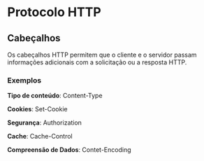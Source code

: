 # Protocolo HTTP

## Cabeçalhos

Os cabeçalhos HTTP permitem que o cliente e o servidor passam informações adicionais com a solicitação ou a resposta HTTP.

### Exemplos

**Tipo de conteúdo**: Content-Type

**Cookies**: Set-Cookie

**Segurança**: Authorization

**Cache**: Cache-Control

**Compreensão de Dados**: Contet-Encoding